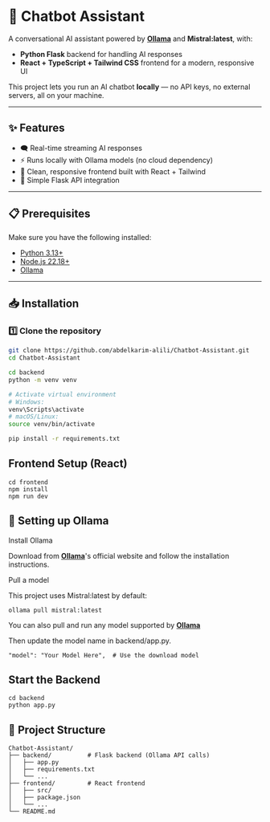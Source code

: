 # 🤖 Chatbot Assistant

A conversational AI assistant powered by **[Ollama](https://ollama.com/)** and **Mistral:latest**, with:
- **Python Flask** backend for handling AI responses
- **React + TypeScript + Tailwind CSS** frontend for a modern, responsive UI

This project lets you run an AI chatbot **locally** — no API keys, no external servers, all on your machine.

---

## ✨ Features
- 🗨 Real-time streaming AI responses
- ⚡ Runs locally with Ollama models (no cloud dependency)
- 🎨 Clean, responsive frontend built with React + Tailwind
- 🔌 Simple Flask API integration

---

## 📋 Prerequisites

Make sure you have the following installed:

- [Python 3.13+](https://www.python.org/downloads/)
- [Node.js 22.18+](https://nodejs.org/en/download/)
- [Ollama](https://ollama.com/download)

---

## 📥 Installation

### 1️⃣ Clone the repository
```bash
git clone https://github.com/abdelkarim-alili/Chatbot-Assistant.git
cd Chatbot-Assistant

cd backend
python -m venv venv

# Activate virtual environment
# Windows:
venv\Scripts\activate
# macOS/Linux:
source venv/bin/activate

pip install -r requirements.txt
```

## Frontend Setup (React)
```
cd frontend
npm install
npm run dev
```

## 🤖 Setting up Ollama
Install Ollama

Download from **[Ollama](https://ollama.com/)**'s official website and follow the installation instructions.

Pull a model

This project uses Mistral:latest by default:
```
ollama pull mistral:latest
```
You can also pull and run any model supported by **[Ollama]([https://ollama.com/](https://ollama.com/search))**

Then update the model name in backend/app.py.
```
"model": "Your Model Here",  # Use the download model
```
## Start the Backend
```
cd backend
python app.py
```

## 📂 Project Structure
```
Chatbot-Assistant/
├── backend/          # Flask backend (Ollama API calls)
│   ├── app.py
│   ├── requirements.txt
│   └── ...
├── frontend/         # React frontend
│   ├── src/
│   ├── package.json
│   └── ...
└── README.md
```
